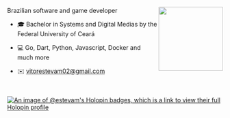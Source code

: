 <div align="center" />

<img align="right" src="https://github.githubassets.com/images/mona-loading-default.gif" width="150"/>

<div align="left" />

Brazilian software and game developer

- 🎓 Bachelor in Systems and Digital Medias by the Federal University of Ceará

- 💻 Go, Dart, Python, Javascript, Docker and much more

- ✉️ vitorestevam02@gmail.com

<br/>

[![An image of @estevam's Holopin badges, which is a link to view their full Holopin profile](https://holopin.me/estevam)](https://holopin.io/@estevam)
